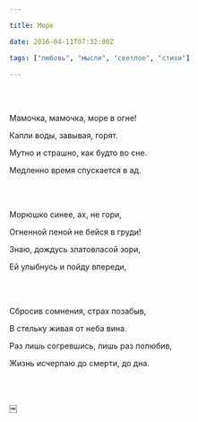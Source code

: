 ```yaml
---

title: Море

date: 2016-04-11T07:32:00Z

tags: ["любовь", "мысли", "светлое", "стихи"]

---
```


<br/><br/>

Мамочка, мамочка, море в огне!

Капли воды, завывая, горят.

Мутно и страшно, как будто во сне.

Медленно время спускается в ад.

<br/><br/>

Морюшко синее, ах, не гори,

Огненной пеной не бейся в груди!

Знаю, дождусь златовласой зори,

Ей улыбнусь и пойду впереди,

<br/><br/>

Сбросив сомнения, страх позабыв,

В стельку живая от неба вина.

Раз лишь согревшись, лишь раз полюбив,

Жизнь исчерпаю до смерти, до дна.

<br/><br/>

￼